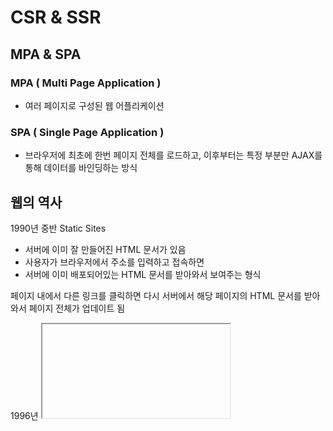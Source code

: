# CSR & SSR

## MPA & SPA

### MPA ( Multi Page Application )

- 여러 페이지로 구성된 웹 어플리케이션

### SPA ( Single Page Application )

- 브라우저에 최초에 한번 페이지 전체를 로드하고, 이후부터는 특정 부분만 AJAX를 통해 데이터를 바인딩하는 방식

## 웹의 역사

1990년 중반 Static Sites

- 서버에 이미 잘 만들어진 HTML 문서가 있음
- 사용자가 브라우저에서 주소를 입력하고 접속하면
- 서버에 이미 배포되어있는 HTML 문서를 받아와서 보여주는 형식

페이지 내에서 다른 링크를 클릭하면 다시 서버에서 해당 페이지의 HTML 문서를 받아와서 페이지 전체가 업데이트 됨

1996년 <iframe>

- 문서 내에서 또 다른 문서를 담을 수 있는 iframe 태그 도입
- 페이지 내에서 부분적으로 문서를 받아와서 업데이트 가능

1998년 XMLHttpRequest

- fetch API의 원조
- HTML 문서 전체가 아니라 JSON과 같은 포맷으로 서버에서 가볍게 필요한 데이터만 받아온다.
- 그 데이터를 JS를 이용해서 동적으로 HTML요소 생성

2005년 AJAX

- 공식적으로 AJAX라는 이름을 갖게 됨
- 구글에서도 AJAX를 이용해 Gmail, Google Maps를 개발
- SPA

## CSR

SPA 트렌드, 사용자들의 PC 성능이 좋아짐 → 많은 것들을 무리 없이 처리 가능

JS 표준화가 잘 되어짐에 따라 Angular, React, Vue와 같은 프레임워크 등장

CSR ( Client Side Rendering ) 시대로 접어든다

![Untitled](https://s3.us-west-2.amazonaws.com/secure.notion-static.com/fa9d7ed0-ff3f-45b2-b068-5ab91dbefe30/Untitled.png?X-Amz-Algorithm=AWS4-HMAC-SHA256&X-Amz-Content-Sha256=UNSIGNED-PAYLOAD&X-Amz-Credential=AKIAT73L2G45EIPT3X45%2F20220818%2Fus-west-2%2Fs3%2Faws4_request&X-Amz-Date=20220818T103337Z&X-Amz-Expires=86400&X-Amz-Signature=e4221934592bdda34da8065c7ca9cb2e365fd581f3389735e579a478c517258f&X-Amz-SignedHeaders=host&response-content-disposition=filename%20%3D%22Untitled.png%22&x-id=GetObject)

- HTML이 비어져 있다
- JS를 서버로 부터 다운로드 받는다 ( 프레임워크, 라이브러리 소스 코드들도 포함 )

### 장점

- 초기 이후 구동 속도 빠름
- 서버 부하가 적다
- UX 우수하다

### 단점

- 초기 로딩 시간이 오래 걸린다
- 좋지 않은 SEO ( Search Engine Optimization )

## SSR

서버에서 필요한 데이터를 모두 가져와서 HTML 파일을 만들고 동적으로 조금 제어할 수 있는

소스코드와 함께 클라이언트에게 보여준다.

### 장점

- 첫번째 페이지로딩이 빠르다
- 효율적인 SEO

### 단점

- Blinking issue ( 좋지 않은 UX )
- 서버에 과부하가 걸리기 쉽다
- 반응이 없는 자바스크립트 ( TTV !== TTI )

## TTV와 TTI 측면 ( Time to View & Time To Interact )

![Untitled](https://s3.us-west-2.amazonaws.com/secure.notion-static.com/eada081e-a897-47c5-b753-2419f99d5077/Untitled.png?X-Amz-Algorithm=AWS4-HMAC-SHA256&X-Amz-Content-Sha256=UNSIGNED-PAYLOAD&X-Amz-Credential=AKIAT73L2G45EIPT3X45%2F20220818%2Fus-west-2%2Fs3%2Faws4_request&X-Amz-Date=20220818T103353Z&X-Amz-Expires=86400&X-Amz-Signature=db68bfa08863fcc7f0aee23ea46503dea7f28baeedfe7e9e9358ea990f0cc06b&X-Amz-SignedHeaders=host&response-content-disposition=filename%20%3D%22Untitled.png%22&x-id=GetObject)

![Untitled](https://s3.us-west-2.amazonaws.com/secure.notion-static.com/4fa7ba0e-c891-4f88-9e7a-bdc66661b24b/Untitled.png?X-Amz-Algorithm=AWS4-HMAC-SHA256&X-Amz-Content-Sha256=UNSIGNED-PAYLOAD&X-Amz-Credential=AKIAT73L2G45EIPT3X45%2F20220818%2Fus-west-2%2Fs3%2Faws4_request&X-Amz-Date=20220818T103404Z&X-Amz-Expires=86400&X-Amz-Signature=cf224fb69db8aeab3ca72d5a21614d7f920d572309943d2af41c4a0ffda4b61d&X-Amz-SignedHeaders=host&response-content-disposition=filename%20%3D%22Untitled.png%22&x-id=GetObject)

<aside>
💡 TTV 와 TTI 사이를 어떻게 좁힐 수 있는 지 고민

</aside>

### SSG ( Static Site Generation )

**React + Gatsby**

리액트로 만든 앱을 정적으로 웹페이지를 미리 생성 후 배포

JS 파일도 있어서 동적인 요소도 추가 가능

### SSR

**React + Next.js ( 강력한 SSR을 지원하는 라이브러리 )**

- static generation
- no pre-rendering
- pre-rendering
